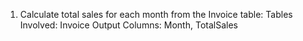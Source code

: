 1. Calculate total sales for each month from the Invoice table:
  Tables Involved: Invoice
  Output Columns: Month, TotalSales
